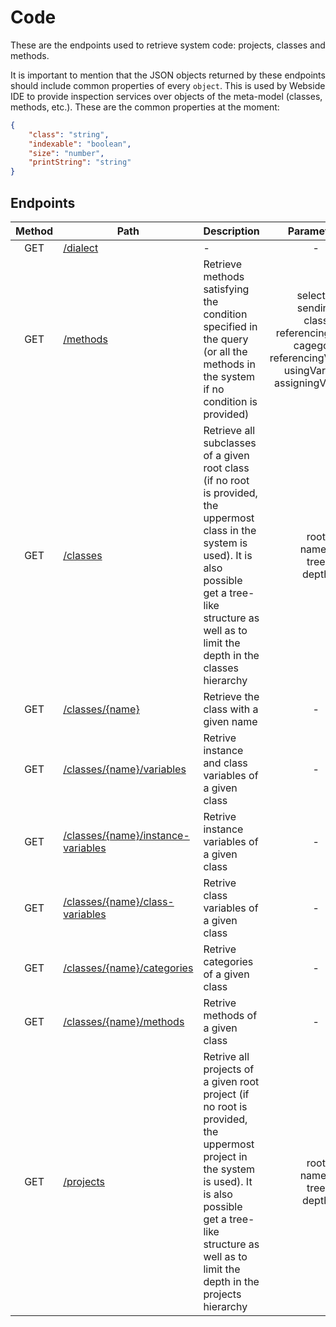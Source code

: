 # Code
These are the endpoints used to retrieve system code: projects, classes and methods.

It is important to mention that the JSON objects returned by these endpoints should include common properties of every `object`. This is used by Webside IDE to provide inspection services over objects of the meta-model (classes, methods, etc.).
These are the common properties at the moment:

```json
{
    "class": "string",
    "indexable": "boolean",
    "size": "number",
    "printString": "string"
}
```
## Endpoints

| Method | Path | Description | Parameters | Payload |
| :--: | -- | -- | :--: | -- |
| GET | [/dialect](dialect/get.md) | - | - | - |
| GET | [/methods](methods/get.md) | Retrieve methods satisfying the condition specified in the query (or all the methods in the system if no condition is provided) | selector<br />sending<br />class<br />referencingClass<br />cagegory<br />referencingVariable<br />usingVariable<br />assigningVariable | | - |
| GET | [/classes](classes/get.md) | Retrieve all subclasses of a given root class (if no root is provided, the uppermost class in the system is used). It is also possible get a tree-like structure as well as to limit the depth in the classes hierarchy | root<br />names<br />tree<br />depth | - |
| GET | [/classes/{name}](classes/name/get.md) | Retrieve the class with a given name | - | - |
| GET | [/classes/{name}/variables](classes/name/variables/get.md) | Retrive instance and class variables of a given class | - | - |
| GET | [/classes/{name}/instance-variables](classes/name/instance-variables/get.md) | Retrive instance variables of a given class | - | - |
| GET | [/classes/{name}/class-variables](classes/name/class-variables/get.md) | Retrive class variables of a given class | - | - |
| GET | [/classes/{name}/categories](classes/name/categories/get.md) | Retrive categories of a given class | - | - |
| GET | [/classes/{name}/methods](classes/name/methods/get.md) | Retrive methods of a given class | - | - |
| GET | [/projects](projects/get.md) | Retrive all projects of a given root project (if no root is provided, the uppermost project in the system is used). It is also possible get a tree-like structure as well as to limit the depth in the projects hierarchy | root<br />names<br />tree<br />depth | - |